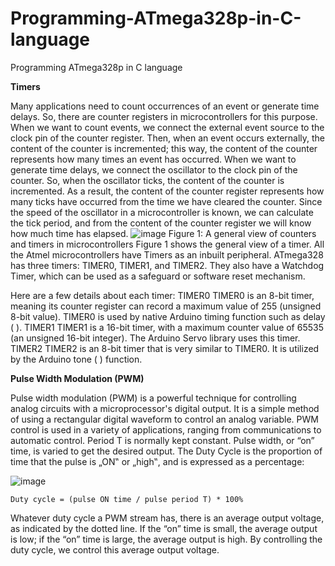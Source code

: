 # Programming-ATmega328p-in-C-language
Programming ATmega328p in C language

<b>Timers</b>

Many applications need to count occurrences of an event or generate time delays. So, there are counter registers in microcontrollers for this purpose. When we want to count events, we connect the external event source to the clock pin of the counter register. Then, when an event occurs externally, the content of the counter is incremented; this way, the content of the counter represents how many times an event has occurred. When we want to generate time delays, we connect the oscillator to the clock pin of the counter. So, when the oscillator ticks, the content of the counter is incremented. As a result, the content of the counter register represents how many ticks have occurred from the time we have cleared the counter. Since the speed of the oscillator in a microcontroller is known, we can calculate the tick period, and from the content of the counter register we will know how much time has elapsed.
![image](https://www.google.com/url?sa=i&rct=j&q=&esrc=s&source=images&cd=&cad=rja&uact=8&ved=2ahUKEwjz85Wp1PDaAhXKso8KHegPA8UQjRx6BAgBEAU&url=http%3A%2F%2Fembedded-lab.com%2Fblog%2Ftimers-and-counters%2F&psig=AOvVaw3tHHYK2NX--p4AouFgVIja&ust=1525681354561013)
Figure 1: A general view of counters and timers in microcontrollers
Figure 1 shows the general view of a timer. All the Atmel microcontrollers have Timers as an inbuilt peripheral. ATmega328 has three timers: TIMER0, TIMER1, and TIMER2. They also have a Watchdog Timer, which can be used as a safeguard or software reset mechanism.

Here are a few details about each timer: TIMER0 TIMER0 is an 8-bit timer, meaning its counter register can record a maximum value of 255 (unsigned 8-bit value). TIMER0 is used by native Arduino timing function such as delay ( ). TIMER1 TIMER1 is a 16-bit timer, with a maximum counter value of 65535 (an unsigned 16-bit integer). The Arduino Servo library uses this timer. TIMER2 TIMER2 is an 8-bit timer that is very similar to TIMER0. It is utilized by the Arduino tone ( ) function.

<b>Pulse Width Modulation (PWM)</b> 

Pulse width modulation (PWM) is a powerful technique for controlling analog circuits with a microprocessor's digital output. It is a simple method of using a rectangular digital waveform to control an analog variable. PWM control is used in a variety of applications, ranging from communications to automatic control. Period T is normally kept constant. Pulse width, or “on” time, is varied to get the desired output. The Duty Cycle is the proportion of time that the pulse is „ON‟ or „high‟, and is expressed as a percentage: 


  ![image](https://www.arduino.cc/en/uploads/Tutorial/pwm.gif)


  `Duty cycle = (pulse ON time / pulse period T) * 100%`

Whatever duty cycle a PWM stream has, there is an average output voltage, as indicated by the dotted line. If the “on” time is small, the average output is low; if the “on” time is large, the average output is high. By controlling the duty cycle, we control this average output voltage.

